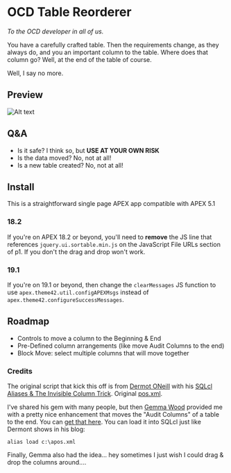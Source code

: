 # OCD Table Reorderer

_To the OCD developer in all of us._

You have a carefully crafted table. Then the requirements change, as they always do, and you an important column to the table. Where does that column go? Well, at the end of the table of course.

Well, I say no more.

## Preview
![Alt text](/preview.gif?raw=true "Preview")


## Q&A
* Is it safe? I think so, but **USE AT YOUR OWN RISK**
* Is the data moved? No, not at all!
* Is a new table created? No, not at all!

## Install
This is a straightforward single page APEX app compatible with APEX 5.1

### 18.2
If you're on APEX 18.2 or beyond, you'll need to **remove** the JS line that references `jquery.ui.sortable.min.js` on the JavaScript File URLs section of p1. If you don't the drag and drop won't work.

### 19.1
If you're on 19.1 or beyond, then change the `clearMessages` JS function to use `apex.theme42.util.configAPEXMsgs` instead of `apex.theme42.configureSuccessMessages`.

## Roadmap
* Controls to move a column to the Beginning & End
* Pre-Defined column arrangements (like move Audit Columns to the end)
* Block Move: select multiple columns that will move together


### Credits
The original script that kick this off is from [Dermot ONeill](https://twitter.com/dermotoneill) with his [SQLcl](https://www.oracle.com/database/technologies/appdev/sqlcl.html) [Aliases & The Invisible Column Trick](http://dermotoneill.blogspot.co.uk/2015/11/sqlcl-aliases-invisible-column-trick.html). Original [pos.xml](https://gist.github.com/dermotoneill/b654404f112846212d4d).

I've shared his gem with many people, but then [Gemma Wood](https://twitter.com/gemmawood) provided me with a pretty nice enhancement that moves the "Audit Columns" of a table to the end. You can [get that here](scripts/apos.xml).  You can load it into SQLcl just like Dermont shows in his blog:

```
alias load c:\apos.xml
```


Finally, Gemma also had the idea... hey sometimes I just wish I could drag & drop the columns around....

